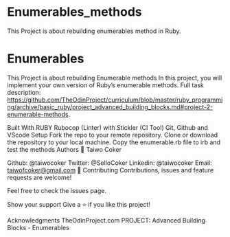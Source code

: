 # Enumerables_methods
This Project is about rebuilding enumerables method in Ruby.
# Enumerables
This Project is about rebuilding Enumerable methods
In this project, you will implement your own version of Ruby’s enumerable methods. Full task description: https://github.com/TheOdinProject/curriculum/blob/master/ruby_programming/archive/basic_ruby/project_advanced_building_blocks.md#project-2-enumerable-methods.

Built With
RUBY
Rubocop (Linter) with Stickler (CI Tool)
Git, Github and VScode
Setup
Fork the repo to your remote repository.
Clone or download the repository to your local machine.
Copy the enumerable.rb file to irb and test the methods
Authors
👤 Taiwo Coker

Github: @taiwocoker
Twitter: @SelloCoker
Linkedin: @taiwocoker
Email: taiwofcoker@gmail.com
🤝 Contributing
Contributions, issues and feature requests are welcome!

Feel free to check the issues page.

Show your support
Give a ⭐️ if you like this project!

Acknowledgments
TheOdinProject.com PROJECT: Advanced Building Blocks - Enumerables